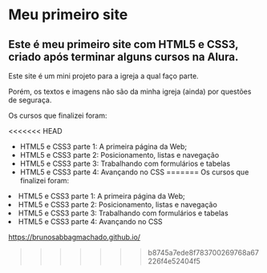 # Meu primeiro site

## Este é meu primeiro site com HTML5 e CSS3, criado após terminar alguns cursos na Alura.

Este site é um mini projeto para a igreja a qual faço parte.

Porém, os textos e imagens não são da minha igreja (ainda) por questões de seguraça.

Os cursos que finalizei foram:

<<<<<<< HEAD
- HTML5 e CSS3 parte 1: A primeira página da Web;
- HTML5 e CSS3 parte 2: Posicionamento, listas e navegação
- HTML5 e CSS3 parte 3: Trabalhando com formulários e tabelas
- HTML5 e CSS3 parte 4: Avançando no CSS
=======
Os cursos que finalizei foram: 
<li>HTML5 e CSS3 parte 1: A primeira página da Web;
<li>HTML5 e CSS3 parte 2: Posicionamento, listas e navegação
<li>HTML5 e CSS3 parte 3: Trabalhando com formulários e tabelas
<li>HTML5 e CSS3 parte 4: Avançando no CSS

  https://brunosabbagmachado.github.io/
>>>>>>> b8745a7ede8f783700269768a67226f4e52404f5
